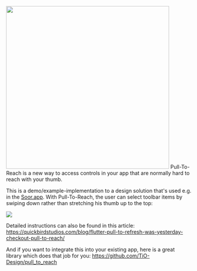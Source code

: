 <img src="https://github.com/quickbirdstudios/pull-to-reach-demo/blob/master/example.gif" width="443">
Pull-To-Reach is a new way to access controls in your app that are normally hard to reach with your thumb.

This is a demo/example-implementation to a design solution that's used e.g. in the [Soor.app](https://soor.app/). With Pull-To-Reach, the user can select toolbar items by swiping down rather than stretching his thumb up to the top:

<img src="https://github.com/quickbirdstudios/pull-to-reach-demo/blob/master/banner.jpg">

Detailed instructions can also be found in this article: https://quickbirdstudios.com/blog/flutter-pull-to-refresh-was-yesterday-checkout-pull-to-reach/

And if you want to integrate this into your existing app, here is a great library which does that job for you:
https://github.com/TiO-Design/pull_to_reach

